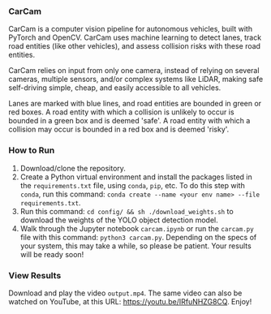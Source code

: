 ### CarCam
CarCam is a computer vision pipeline for autonomous vehicles, built with PyTorch and OpenCV. CarCam uses machine learning to detect lanes, track road entities (like other vehicles), and assess collision risks with these road entities. 

CarCam relies on input from only one camera, instead of relying on several cameras, multiple sensors, and/or complex systems like LiDAR, making safe self-driving simple, cheap, and easily accessible to all vehicles.

Lanes are marked with blue lines, and road entities are bounded in green or red boxes. A road entity with which a collision is unlikely to occur is bounded in a green box and is deemed 'safe'. A road entity with which a collision may occur is bounded in a red box and is deemed 'risky'. 

### How to Run
1. Download/clone the repository. 
2. Create a Python virtual environment and install the packages listed in the `requirements.txt` file, using `conda`, `pip`, etc. To do this step with `conda`, run this command: `conda create --name <your env name> --file requirements.txt`. 
3. Run this command: `cd config/ && sh ./download_weights.sh` to download the weights of the YOLO object detection model. 
4. Walk through the Jupyter notebook `carcam.ipynb` or run the `carcam.py` file with this command: `python3 carcam.py`. Depending on the specs of your system, this may take a while, so please be patient. Your results will be ready soon! 

### View Results
Download and play the video `output.mp4`. The same video can also be watched on YouTube, at this URL: https://youtu.be/IRfuNHZG8CQ. Enjoy! 